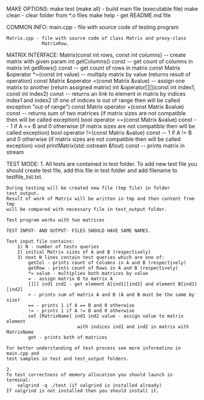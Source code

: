 
MAKE OPTIONS:
    make test (make all) - build main file (executable file)
    make clean - clear folder from *.o files
    make help - get README.md file


COMMON INFO:
    main.cpp - file with source code of testing program

    Matrix.cpp - file with source code of class Matrix and proxy-class
                 MatrixRow.

MATRIX INTERFACE:
    Matrix(const int rows, const int columns) -- create matrix with given param
    int getColumns() const -- get count of columns in matrix
    int getRows() const -- get count of rows in matrix
    const Matrix &operator *=(const int value) -- multiply matrix by value
                    (returns result of operation)
    const Matrix &operator =(const Matrix &value) -- assign one matrix to another
                    (return assigned matrix)
    int &operator[][](const int index1, const int index2) const -- returns an
                    link to element in matrix by indices index1 and index2
                    (if one of indices is out of range then will be called
                    exception "out of range")
    const Matrix operator +(const Matrix &value) const -- returns sum of two
                    matrices (if matrix sizes are not compatible then will be called
                    exception)
    bool operator ==(const Matrix &value) const -- 1 if A == B and 0 otherwise
                    (if matrix sizes are not compatible then will be called
                    exception)
    bool operator !=(const Matrix &value) const -- 1 if A != B and 0 otherwise
                    (if matrix sizes are not compatible then will be called
                    exception)
    void printMatrix(std::ostream &fout) const -- prints matrix in stream


TEST MODE:
    1.
    All tests are contained in test folder.
    To add new test file you should create test file,
    add this file in test folder and add filename to testfile_list.txt.

    During testing will be created new file (tmp file) in folder test_output.
    Result of work of Matrix will be written in tmp and then content from tmp
    will be compared with necessary file in test_output folder.

    Test program works with two matrices

    TEST INPUT- AND OUTPUT- FILES SHOULD HAVE SAME NAMES.

    Test input file contains:
        1) N - number of tests queries
        2) initial Matrix sizes of A and B (respectively)
        3) next N lines contain test queries which are one of:
            getCol - prints count of Columns in A and B (respectively)
            getRow - prints count of Rows in A and B (respectively)
            *= value - multiplies both matrices by value
            = - assign matrix B to matrix A
            [][] ind1 ind2 - get element A[ind1][ind2] and element B[ind1][ind2]
            + - prints sum of matrix A and B (A and B must be the same by size)
            == - prints 1 if A == B and 0 otherwise
            != - prints 1 if A != B and 0 otherwise
            set [MatrixName] ind1 ind2 value - assign value to matrix element
                              with indices ind1 and ind2 in matrix with MatrixName
            get - prints both of matrices

    For better understanding of test process see more informatino in main.cpp and
    test samples in test and test_output folders.

    2.
    To test correctness of memory allocation you should launch in terminal:
        valgrind -q ./test (if valgrind is installed already)
    If valgrind is not installed then you should install it.
